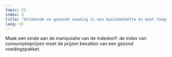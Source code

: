 ```yaml
---
topic: 21
index: 2
title: "Voldoende en gezonde voeding is een basisbehoefte en moet toegankelijk zijn voor iedereen. "
lang: nl
---
```

Maak een einde aan de manipulatie van de indexkorf: de index van
consumptieprijzen moet de prijzen bevatten van een gezond voedingspakket.
